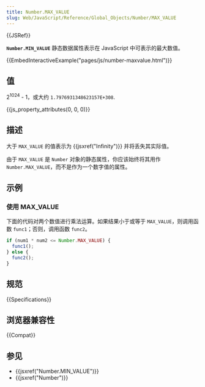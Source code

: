 ```yaml
---
title: Number.MAX_VALUE
slug: Web/JavaScript/Reference/Global_Objects/Number/MAX_VALUE
---
```


{{JSRef}}

**`Number.MIN_VALUE`** 静态数据属性表示在 JavaScript 中可表示的最大数值。

{{EmbedInteractiveExample("pages/js/number-maxvalue.html")}}

## 值

2<sup>1024</sup> - 1，或大约 `1.7976931348623157E+308`.

{{js_property_attributes(0, 0, 0)}}

## 描述

大于 `MAX_VALUE` 的值表示为 {{jsxref("Infinity")}} 并将丢失其实际值。

由于 `MAX_VALUE` 是 `Number` 对象的静态属性，你应该始终将其用作 `Number.MAX_VALUE`，而不是作为一个数字值的属性。

## 示例

### 使用 MAX_VALUE

下面的代码对两个数值进行乘法运算。如果结果小于或等于 `MAX_VALUE`，则调用函数 `func1`；否则，调用函数 `func2`。

```js
if (num1 * num2 <= Number.MAX_VALUE) {
  func1();
} else {
  func2();
}
```

## 规范

{{Specifications}}

## 浏览器兼容性

{{Compat}}

## 参见

- {{jsxref("Number.MIN_VALUE")}}
- {{jsxref("Number")}}

